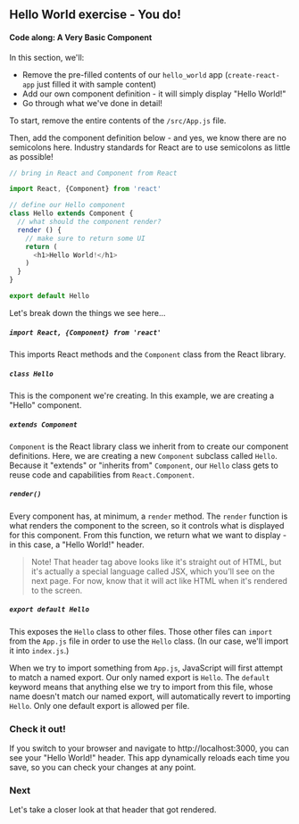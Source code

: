 ## Hello World exercise - You do!
#### Code along: A Very Basic Component

In this section, we'll:
- Remove the pre-filled contents of our `hello_world` app (`create-react-app` just filled it with sample content)
- Add our own component definition - it will simply display "Hello World!"
- Go through what we've done in detail!

To start, remove the entire contents of the `/src/App.js` file.

Then, add the component definition below - and yes, we know there are no semicolons here. Industry standards for React are to use semicolons as little as possible!

```js
// bring in React and Component from React

import React, {Component} from 'react'

// define our Hello component
class Hello extends Component {
  // what should the component render?
  render () {
    // make sure to return some UI
    return (
      <h1>Hello World!</h1>
    )
  }
}

export default Hello
```

Let's break down the things we see here...

##### `import React, {Component} from 'react'`
This imports React methods and the `Component` class from the React library.

##### `class Hello`
This is the component we're creating. In this example, we are creating a "Hello" component.

##### `extends Component`

`Component` is the React library class we inherit from to create our component definitions. Here, we are creating a new `Component` subclass called `Hello`.  Because it "extends" or "inherits from" `Component`, our `Hello` class gets to reuse code and capabilities from `React.Component`.

##### `render()`
Every component has, at minimum, a `render` method. The `render` function is what renders the component to the screen, so it controls what is displayed for this component. From this function, we return what we want to display - in this case, a "Hello World!" header.

> Note! That header tag above looks like it's straight out of HTML, but it's actually a special language called JSX, which you'll see on the next page. For now, know that it will act like HTML when it's rendered to the screen.

##### `export default Hello`
This exposes the `Hello` class to other files.  Those other files can `import` from the `App.js` file in order to use the `Hello` class.  (In our case, we'll import it into `index.js`.)


When we try to import something from `App.js`, JavaScript will first attempt to match a named export.  Our only named export is `Hello`.  The `default` keyword means that anything else we try to import from this file, whose name doesn't match our named export, will automatically revert to importing `Hello`. Only one default export is allowed per file.

### Check it out!

If you switch to your browser and navigate to http://localhost:3000, you can see your "Hello World!" header. This app dynamically reloads each time you save, so you can check your changes at any point.

### Next

Let's take a closer look at that header that got rendered.

